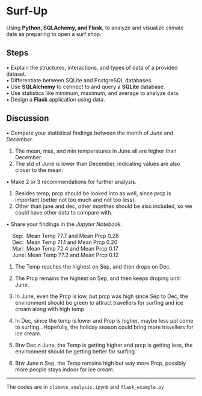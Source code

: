 # Surf-Up
Using **Python, SQLAchemy, and Flask**, to analyze and visualize climate date as preparing to open a surf shop.<br>

## Steps
•	Explain the structures, interactions, and types of data of a provided dataset.<br />
•	Differentiate between SQLite and PostgreSQL databases.<br />
•	Use **SQLAlchemy** to connect to and query a **SQLite** database.<br />
•	Use statistics like minimum, maximum, and average to analyze data.<br />
•	Design a **Flask** application using data.

## Discussion
•	Compare your statistical findings between the month of *June* and *December*.<br />
1. The mean, max, and min temperatures in June all are higher than December. 
2. The std of June is lower than December, indicating values are also closer to the mean.<br />

•	Make 2 or 3 recommendations for further analysis.
1. Besides temp, prcp should be looked into as well, since prcp is important (better not too much and not too less).
2. Other than june and dec, other monthes should be also included, so we could have other data to compare with.<br />

•	Share your findings in the *Jupyter Notebook*.<br />

&nbsp;&nbsp;&nbsp;&nbsp;Sep:&nbsp;&nbsp;Mean Temp 77.7 and Mean Prcp 0.28 <br />
&nbsp;&nbsp;&nbsp;&nbsp;Dec:&nbsp;&nbsp;Mean Temp 71.1 and Mean Prcp 0.20 <br />
&nbsp;&nbsp;&nbsp;&nbsp;Mar:&nbsp;&nbsp;Mean Temp 72.4 and Mean Prcp 0.17 <br />
&nbsp;&nbsp;&nbsp;&nbsp;June:&nbsp;Mean Temp 77.2 and Mean Prcp 0.12 <br />

1. The Temp reaches the highest on Sep, and then drops on Dec.
2. The Prcp remains the highest on Sep, and then keeps droping until June. 

3. In June, even the Prcp is low, but prcp was high since Sep to Dec, the environment should be green to attract travellers for surfing and ice cream along with high temp.
4. In Dec, since the temp is lower and Prcp is higher, maybe less ppl come to surfing...Hopefully, the holiday season could bring more travellers for ice cream.
5. Btw Dec n June, the Temp is getting higher and prcp is getting less, the environment should be getting better for surfing.
6. Btw June n Sep, the Temp remains high but way more Prcp, possibly more people stays indoor for ice cream.

---
The codes are in `climate_analysis.ipynb` and `flask_example.py`

